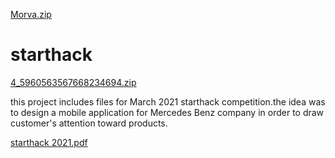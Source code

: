 [Morva.zip](https://github.com/elh4m/starthack/files/6177044/Morva.zip)
# starthack
[4_5960563567668234694.zip](https://github.com/elh4m/starthack/files/6175937/4_5960563567668234694.zip)

this project includes files for March 2021 starthack competition.the idea was to design a mobile application for Mercedes Benz company in order to draw customer's attention toward products.

[starthack 2021.pdf](https://github.com/elh4m/starthack/files/10792176/starthack.2021.pdf)
